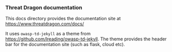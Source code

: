 ### Threat Dragon documentation
This docs directory provides the documentation site at https://www.threatdragon.com/docs/

It uses `owasp-td-jekyll` as a theme from https://github.com/lreading/owasp-td-jekyll.
The theme provides the header bar for the documentation site (such as flask, cloud etc).
